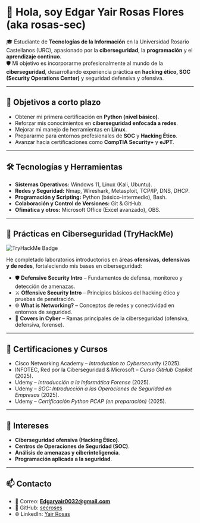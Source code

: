 # 👋 Hola, soy Edgar Yair Rosas Flores (aka rosas-sec)

🎓 Estudiante de **Tecnologías de la Información** en la Universidad Rosario Castellanos (URC), apasionado por la **ciberseguridad**, la **programación** y el **aprendizaje continuo**.  
🛡️ Mi objetivo es incorporarme profesionalmente al mundo de la **ciberseguridad**, desarrollando experiencia práctica en **hacking ético, SOC (Security Operations Center)** y seguridad defensiva y ofensiva.  

---

## 🚀 Objetivos a corto plazo
- Obtener mi primera certificación en **Python (nivel básico)**.  
- Reforzar mis conocimientos en **ciberseguridad enfocada a redes**.  
- Mejorar mi manejo de herramientas en **Linux**.  
- Prepararme para entornos profesionales de **SOC** y **Hacking Ético**.  
- Avanzar hacia certificaciones como **CompTIA Security+** y **eJPT**.  

---

## 🛠 Tecnologías y Herramientas
- **Sistemas Operativos:** Windows 11, Linux (Kali, Ubuntu).  
- **Redes y Seguridad:** Nmap, Wireshark, Metasploit, TCP/IP, DNS, DHCP.  
- **Programación y Scripting:** Python (básico-intermedio), Bash.  
- **Colaboración y Control de Versiones:** Git & GitHub.  
- **Ofimática y otros:** Microsoft Office (Excel avanzado), OBS.  

---

## 🧪 Prácticas en Ciberseguridad (TryHackMe)

![TryHackMe Badge](https://tryhackme-badges.s3.amazonaws.com/edgaryair0032.png)

He completado laboratorios introductorios en áreas **ofensivas, defensivas y de redes**, fortaleciendo mis bases en ciberseguridad:

- 🛡️ **Defensive Security Intro** – Fundamentos de defensa, monitoreo y detección de amenazas.  
- ⚔️ **Offensive Security Intro** – Principios básicos del hacking ético y pruebas de penetración.  
- 🌐 **What is Networking?** – Conceptos de redes y conectividad en entornos de seguridad.  
- 🔎 **Covers in Cyber** – Ramas principales de la ciberseguridad (ofensiva, defensiva, forense).  

---

## 📜 Certificaciones y Cursos
- Cisco Networking Academy – *Introduction to Cybersecurity* (2025).  
- INFOTEC, Red por la Ciberseguridad & Microsoft – *Curso GitHub Copilot* (2025).  
- Udemy – *Introducción a la Informática Forense* (2025).  
- Udemy – *SOC: Introducción a las Operaciones de Seguridad en Empresas* (2025).  
- Udemy – *Certificación Python PCAP (en preparación)* (2025).  

---

## 🌱 Intereses
- **Ciberseguridad ofensiva (Hacking Ético)**.  
- **Centros de Operaciones de Seguridad (SOC)**.  
- **Análisis de amenazas y ciberinteligencia**.  
- **Programación aplicada a la seguridad**.  

---

## 📫 Contacto
- 📧 Correo: **Edgaryair0032@gmail.com**  
- 🐙 GitHub: [secroses](https://github.com/secroses)  
- 🌐 LinkedIn: [Yair Rosas](https://linkedin.com/in/yairrosas)  

